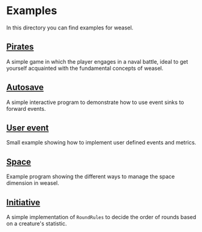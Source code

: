 # Examples

In this directory you can find examples for weasel.

## [Pirates](pirates/)

A simple game in which the player engages in a naval battle, ideal to get yourself acquainted with the fundamental concepts of weasel.

## [Autosave](autosave/)

A simple interactive program to demonstrate how to use event sinks to forward events.

## [User event](user_event/)

Small example showing how to implement user defined events and metrics.

## [Space](space/)

Example program showing the different ways to manage the space dimension in weasel.

## [Initiative](initiative/)

A simple implementation of `RoundRules` to decide the order of rounds based on a creature's statistic.
